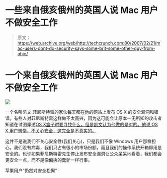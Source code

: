 # 一些来自俄亥俄州的英国人说 Mac 用户不做安全工作

> 原文：<https://web.archive.org/web/http://techcrunch.com:80/2007/02/21/mac-users-dont-do-security-says-some-brit-some-other-guy-from-ohio/>

# 一个来自俄亥俄州的英国人说 Mac 用户不做安全工作

![](img/f6ab10884c5a34daf51694476acad932.png)

一个名叫凯文·菲尼斯特雷的家伙每天都在他的网站上发布 OS X 的安全漏洞和错误。有些人对菲尼斯特雷这样做不太高兴，因为这可能会让原本一无所知的攻击者知道在试图穿透[OS X盒子时要寻找什么。但是凯文认为他做的是对的。他说 OS X 用户懒惰，不关心安全，这完全是不真实的。](https://web.archive.org/web/20201128030849/https://crunchbase.com/product/os-x)

这并不是说我们不关心安全性(我们关心)，只是我们不像 Windows 用户那样担心。我们没有病毒，我们只占有很小的市场份额，而且我们的操作系统开箱即用是安全的。也许如果菲尼斯特雷先生停止发布安全漏洞让公众呆呆地看着，我们都会更安全一点，而不是像偏执的蠢驴一样行事。

苹果用户“仍然对安全松懈”